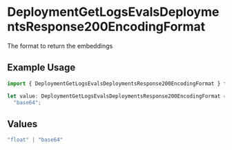 # DeploymentGetLogsEvalsDeploymentsResponse200EncodingFormat

The format to return the embeddings

## Example Usage

```typescript
import { DeploymentGetLogsEvalsDeploymentsResponse200EncodingFormat } from "@orq-ai/node/models/operations";

let value: DeploymentGetLogsEvalsDeploymentsResponse200EncodingFormat =
  "base64";
```

## Values

```typescript
"float" | "base64"
```